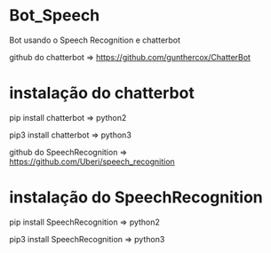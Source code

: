 # Bot_Speech
Bot usando o Speech Recognition e chatterbot

github do chatterbot => https://github.com/gunthercox/ChatterBot

# instalação do chatterbot

pip install chatterbot => python2

pip3 install chatterbot => python3

github do SpeechRecognition => https://github.com/Uberi/speech_recognition
# instalação do SpeechRecognition

pip install SpeechRecognition => python2

pip3 install SpeechRecognition => python3
